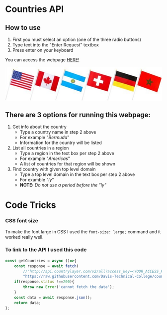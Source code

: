 # Countries API
## How to use
1.  First you must select an option (one of the three radio buttons)
2.  Type text into the "Enter Request" textbox
3.  Press enter on your keyboard

You can access the webpage [HERE!](https://justinhlott.github.io/module3countriesAPI/)

![picture of multiple country's flags](flags.JPG)

## There are 3 options for running this webpage:
1. Get info about the country
    * Type a country name in step 2 above
    * For example "*Bermuda*"
    * Information for the country will be listed
2. List all countries in a region
    * Type a region in the text box per step 2 above
    * For example "*Americas*"
    * A list of countries for that region will be shown
3. Find country with given top level domain
    * Type a top level domain in the text box per step 2 above
    * For examble "*ly*"
    * **NOTE:** *Do not use a period before the "ly"*

# Code Tricks
### CSS font size
To make the font large in CSS I used the `font-size: large;` command and it worked really well.

### To link to the API I used this code
```js
const getCountries = async ()=>{
    const response = await fetch(
        //"http://api.countrylayer.com/v2/all?access_key=<YOUR_ACCESS_KEY>");
        "https://raw.githubusercontent.com/Davis-Technical-College/countries-json/master/countries.json");
    if(response.status !==200){
        throw new Error('cannot fetch the data');
    }
    const data = await response.json();
    return data;
};
```